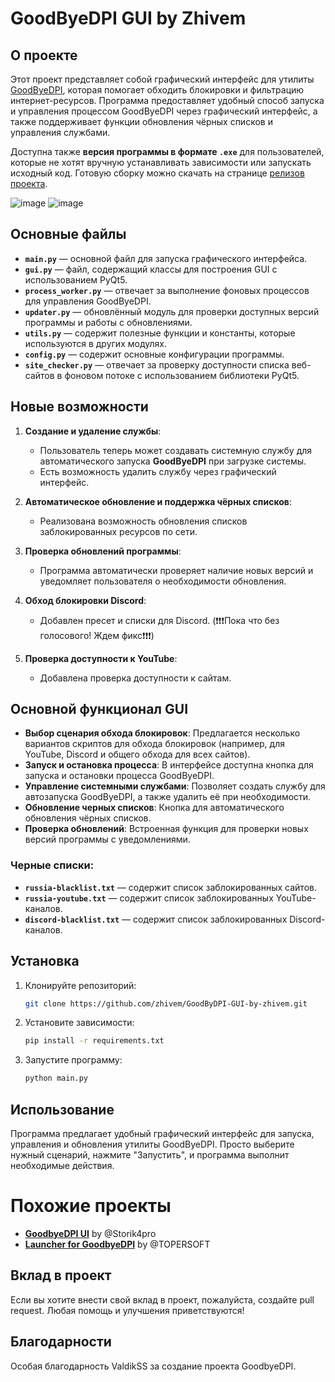# GoodByeDPI GUI by Zhivem

## О проекте

Этот проект представляет собой графический интерфейс для утилиты [GoodByeDPI](https://github.com/ValdikSS/GoodbyeDPI/releases), которая помогает обходить блокировки и фильтрацию интернет-ресурсов. Программа предоставляет удобный способ запуска и управления процессом GoodByeDPI через графический интерфейс, а также поддерживает функции обновления чёрных списков и управления службами.

Доступна также **версия программы в формате `.exe`** для пользователей, которые не хотят вручную устанавливать зависимости или запускать исходный код. Готовую сборку можно скачать на странице [релизов проекта](https://github.com/zhivem/GoodByDPI-GUI-by-zhivem/releases).

![image](https://github.com/user-attachments/assets/d08452c5-3a59-4512-9f7b-8fdb055b8b70)
![image](https://github.com/user-attachments/assets/76a77437-24d0-47a9-b2a3-b9e5f856f5bd)



## Основные файлы

- **`main.py`** — основной файл для запуска графического интерфейса.
- **`gui.py`** — файл, содержащий классы для построения GUI с использованием PyQt5.
- **`process_worker.py`** — отвечает за выполнение фоновых процессов для управления GoodByeDPI.
- **`updater.py`** — обновлённый модуль для проверки доступных версий программы и работы с обновлениями.
- **`utils.py`** — содержит полезные функции и константы, которые используются в других модулях.
- **`config.py`** — содержит основные конфигурации программы.
- **`site_checker.py`** — отвечает за проверку доступности списка веб-сайтов в фоновом потоке с использованием библиотеки PyQt5.

## Новые возможности

1. **Создание и удаление службы**:
   - Пользователь теперь может создавать системную службу для автоматического запуска **GoodByeDPI** при загрузке системы.
   - Есть возможность удалить службу через графический интерфейс.

2. **Автоматическое обновление и поддержка чёрных списков**:
   - Реализована возможность обновления списков заблокированных ресурсов по сети.

3. **Проверка обновлений программы**:
   - Программа автоматически проверяет наличие новых версий и уведомляет пользователя о необходимости обновления.

4. **Обход блокировки Discord**:
   - Добавлен пресет и списки для Discord. (❗️❗️❗️Пока что без голосового! Ждем фикс❗️❗️❗️)

5. **Проверка доступности к YouTube**:
   - Добавлена проверка доступности к сайтам.

## Основной функционал GUI

- **Выбор сценария обхода блокировок**: Предлагается несколько вариантов скриптов для обхода блокировок (например, для YouTube, Discord и общего обхода для всех сайтов).
- **Запуск и остановка процесса**: В интерфейсе доступна кнопка для запуска и остановки процесса GoodByeDPI.
- **Управление системными службами**: Позволяет создать службу для автозапуска GoodByeDPI, а также удалить её при необходимости.
- **Обновление черных списков**: Кнопка для автоматического обновления чёрных списков.
- **Проверка обновлений**: Встроенная функция для проверки новых версий программы с уведомлениями.

### Черные списки:

- **`russia-blacklist.txt`** — содержит список заблокированных сайтов.
- **`russia-youtube.txt`** — содержит список заблокированных YouTube-каналов.
- **`discord-blacklist.txt`** — содержит список заблокированных Discord-каналов.

## Установка

1. Клонируйте репозиторий:

    ```bash
    git clone https://github.com/zhivem/GoodByDPI-GUI-by-zhivem.git
    ```

2. Установите зависимости:

    ```bash
    pip install -r requirements.txt
    ```

3. Запустите программу:

    ```bash
    python main.py
    ```

## Использование

Программа предлагает удобный графический интерфейс для запуска, управления и обновления утилиты GoodByeDPI. Просто выберите нужный сценарий, нажмите "Запустить", и программа выполнит необходимые действия.

# Похожие проекты

- **[GoodbyeDPI UI](https://github.com/Storik4pro/goodbyeDPI-UI)** by @Storik4pro
- **[Launcher for GoodbyeDPI](https://topersoft.com/programs/launchergdpi)** by @TOPERSOFT 

## Вклад в проект

Если вы хотите внести свой вклад в проект, пожалуйста, создайте pull request. Любая помощь и улучшения приветствуются!

## Благодарности

Особая благодарность ValdikSS за создание проекта GoodbyeDPI.
